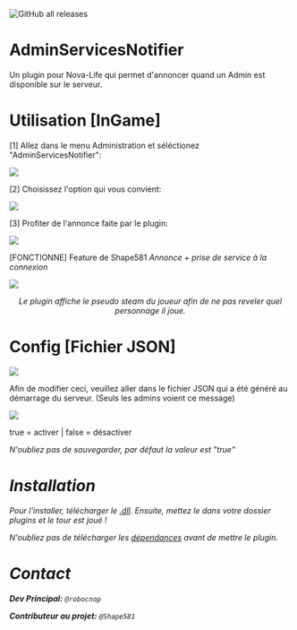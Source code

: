 ![GitHub all releases](https://img.shields.io/github/downloads/Robocnop/AdminServicesNotifier/total)

# AdminServicesNotifier
Un plugin pour Nova-Life qui permet d'annoncer quand un Admin est disponible sur le serveur. 

# Utilisation [InGame]

[1] Allez dans le menu Administration et séléctionez "AdminServicesNotifier":

<img src="https://github.com/Robocnop/AdminServicesNotifier/blob/dev/Images/Capture%20d'%C3%A9cran%202024-09-14%20211029.png">

[2] Choisissez l'option qui vous convient:

<img src="https://github.com/Robocnop/AdminServicesNotifier/blob/dev/Images/Capture%20d'%C3%A9cran%202024-09-14%20211324.png">

[3] Profiter de l'annonce faite par le plugin:

<img src="https://github.com/Robocnop/AdminServicesNotifier/blob/dev/Images/Capture%20d'%C3%A9cran%202024-09-14%20211348.png">

[FONCTIONNE] Feature de Shape581 <i>Annonce + prise de service à la connexion</i>

<img src="https://github.com/Robocnop/AdminServicesNotifier/blob/dev/Images/Capture%20d'%C3%A9cran%202024-09-14%20210923.png">

<p align="center"><i>Le plugin affiche le pseudo steam du joueur afin de ne pas reveler quel personnage il joue.</i></p>

# Config [Fichier JSON]

<img src="https://github.com/Robocnop/AdminServicesNotifier/blob/dev/Images/Capture%20d'%C3%A9cran%202025-01-06%20200116.png">

Afin de modifier ceci, veuillez aller dans le fichier JSON qui a été généré au démarrage du serveur. (Seuls les admins voient ce message)

<img src="https://github.com/Robocnop/AdminServicesNotifier/blob/dev/Images/Capture%20d%E2%80%99%C3%A9cran%202025-01-06%20200508.png">

true = activer | false = désactiver

<i>N'oubliez pas de sauvegarder, par défaut la valeur est "true"<i>

# Installation

Pour l'installer, télécharger le [.dll](https://github.com/Robocnop/AdminServicesNotifier/releases). 
Ensuite, mettez le dans votre dossier plugins et le tour est joué !

<i>N'oubliez pas de télécharger les [dépendances](https://github.com/Aarnow/NovaLife_ModKit-Releases/releases) avant de mettre le plugin.</i>

# Contact
**Dev Principal:** `@robocnop`

**Contributeur au projet:** `@Shape581`
